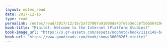 ```yaml
---
layout: notes_read
date: 2017-12-16
type: read
permalink: /notes/read/2017/12/16/2a737087a91608da43fe9b3ecc6f50b56429dd98.html
book-title: "Minitel: Welcome to the Internet (Platform Studies)"
book-image_url: "https://s.gr-assets.com/assets/nophoto/book/111x148-bcc042a9c91a29c1d680899eff700a03.png"
book-url: "https://www.goodreads.com/book/show/36008263-minitel"
---
```


